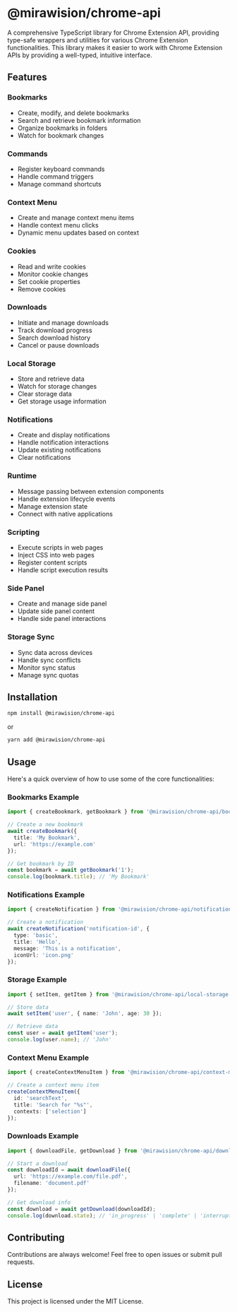 # @mirawision/chrome-api

A comprehensive TypeScript library for Chrome Extension API, providing type-safe wrappers and utilities for various Chrome Extension functionalities. This library makes it easier to work with Chrome Extension APIs by providing a well-typed, intuitive interface.

## Features

### Bookmarks
- Create, modify, and delete bookmarks
- Search and retrieve bookmark information
- Organize bookmarks in folders
- Watch for bookmark changes

### Commands
- Register keyboard commands
- Handle command triggers
- Manage command shortcuts

### Context Menu
- Create and manage context menu items
- Handle context menu clicks
- Dynamic menu updates based on context

### Cookies
- Read and write cookies
- Monitor cookie changes
- Set cookie properties
- Remove cookies

### Downloads
- Initiate and manage downloads
- Track download progress
- Search download history
- Cancel or pause downloads

### Local Storage
- Store and retrieve data
- Watch for storage changes
- Clear storage data
- Get storage usage information

### Notifications
- Create and display notifications
- Handle notification interactions
- Update existing notifications
- Clear notifications

### Runtime
- Message passing between extension components
- Handle extension lifecycle events
- Manage extension state
- Connect with native applications

### Scripting
- Execute scripts in web pages
- Inject CSS into web pages
- Register content scripts
- Handle script execution results

### Side Panel
- Create and manage side panel
- Update side panel content
- Handle side panel interactions

### Storage Sync
- Sync data across devices
- Handle sync conflicts
- Monitor sync status
- Manage sync quotas

## Installation

```bash
npm install @mirawision/chrome-api
```

or 

```bash
yarn add @mirawision/chrome-api
```

## Usage

Here's a quick overview of how to use some of the core functionalities:

### Bookmarks Example

```typescript
import { createBookmark, getBookmark } from '@mirawision/chrome-api/bookmarks';

// Create a new bookmark
await createBookmark({
  title: 'My Bookmark',
  url: 'https://example.com'
});

// Get bookmark by ID
const bookmark = await getBookmark('1');
console.log(bookmark.title); // 'My Bookmark'
```

### Notifications Example

```typescript
import { createNotification } from '@mirawision/chrome-api/notifications';

// Create a notification
await createNotification('notification-id', {
  type: 'basic',
  title: 'Hello',
  message: 'This is a notification',
  iconUrl: 'icon.png'
});
```

### Storage Example

```typescript
import { setItem, getItem } from '@mirawision/chrome-api/local-storage';

// Store data
await setItem('user', { name: 'John', age: 30 });

// Retrieve data
const user = await getItem('user');
console.log(user.name); // 'John'
```

### Context Menu Example

```typescript
import { createContextMenuItem } from '@mirawision/chrome-api/context-menu';

// Create a context menu item
createContextMenuItem({
  id: 'searchText',
  title: 'Search for "%s"',
  contexts: ['selection']
});
```

### Downloads Example

```typescript
import { downloadFile, getDownload } from '@mirawision/chrome-api/downloads';

// Start a download
const downloadId = await downloadFile({
  url: 'https://example.com/file.pdf',
  filename: 'document.pdf'
});

// Get download info
const download = await getDownload(downloadId);
console.log(download.state); // 'in_progress' | 'complete' | 'interrupted'
```

## Contributing

Contributions are always welcome! Feel free to open issues or submit pull requests.

## License

This project is licensed under the MIT License.